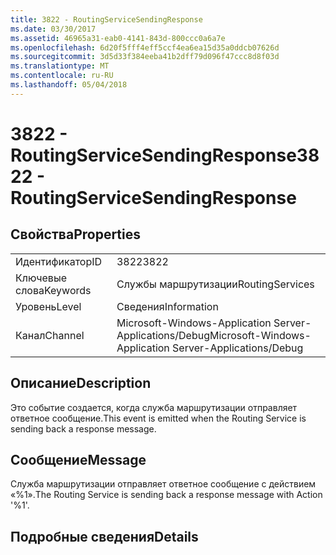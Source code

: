 ```yaml
---
title: 3822 - RoutingServiceSendingResponse
ms.date: 03/30/2017
ms.assetid: 46965a31-eab0-4141-843d-800ccc0a6a7e
ms.openlocfilehash: 6d20f5fff4eff5ccf4ea6ea15d35a0ddcb07626d
ms.sourcegitcommit: 3d5d33f384eeba41b2dff79d096f47ccc8d8f03d
ms.translationtype: MT
ms.contentlocale: ru-RU
ms.lasthandoff: 05/04/2018
---
```

# <a name="3822---routingservicesendingresponse"></a><span data-ttu-id="7e0ea-102">3822 - RoutingServiceSendingResponse</span><span class="sxs-lookup"><span data-stu-id="7e0ea-102">3822 - RoutingServiceSendingResponse</span></span>
## <a name="properties"></a><span data-ttu-id="7e0ea-103">Свойства</span><span class="sxs-lookup"><span data-stu-id="7e0ea-103">Properties</span></span>  
  
|||  
|-|-|  
|<span data-ttu-id="7e0ea-104">Идентификатор</span><span class="sxs-lookup"><span data-stu-id="7e0ea-104">ID</span></span>|<span data-ttu-id="7e0ea-105">3822</span><span class="sxs-lookup"><span data-stu-id="7e0ea-105">3822</span></span>|  
|<span data-ttu-id="7e0ea-106">Ключевые слова</span><span class="sxs-lookup"><span data-stu-id="7e0ea-106">Keywords</span></span>|<span data-ttu-id="7e0ea-107">Службы маршрутизации</span><span class="sxs-lookup"><span data-stu-id="7e0ea-107">RoutingServices</span></span>|  
|<span data-ttu-id="7e0ea-108">Уровень</span><span class="sxs-lookup"><span data-stu-id="7e0ea-108">Level</span></span>|<span data-ttu-id="7e0ea-109">Сведения</span><span class="sxs-lookup"><span data-stu-id="7e0ea-109">Information</span></span>|  
|<span data-ttu-id="7e0ea-110">Канал</span><span class="sxs-lookup"><span data-stu-id="7e0ea-110">Channel</span></span>|<span data-ttu-id="7e0ea-111">Microsoft-Windows-Application Server-Applications/Debug</span><span class="sxs-lookup"><span data-stu-id="7e0ea-111">Microsoft-Windows-Application Server-Applications/Debug</span></span>|  
  
## <a name="description"></a><span data-ttu-id="7e0ea-112">Описание</span><span class="sxs-lookup"><span data-stu-id="7e0ea-112">Description</span></span>  
 <span data-ttu-id="7e0ea-113">Это событие создается, когда служба маршрутизации отправляет ответное сообщение.</span><span class="sxs-lookup"><span data-stu-id="7e0ea-113">This event is emitted when the Routing Service is sending back a response message.</span></span>  
  
## <a name="message"></a><span data-ttu-id="7e0ea-114">Сообщение</span><span class="sxs-lookup"><span data-stu-id="7e0ea-114">Message</span></span>  
 <span data-ttu-id="7e0ea-115">Служба маршрутизации отправляет ответное сообщение с действием «%1».</span><span class="sxs-lookup"><span data-stu-id="7e0ea-115">The Routing Service is sending back a response message with Action '%1'.</span></span>  
  
## <a name="details"></a><span data-ttu-id="7e0ea-116">Подробные сведения</span><span class="sxs-lookup"><span data-stu-id="7e0ea-116">Details</span></span>
